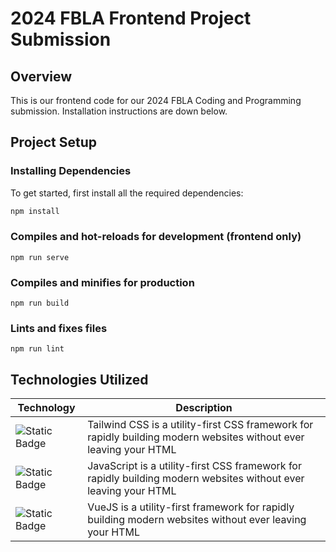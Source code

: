 # 2024 FBLA Frontend Project Submission

## Overview
This is our frontend code for our 2024 FBLA Coding and Programming submission. Installation instructions are down below.

## Project Setup

### Installing Dependencies
To get started, first install all the required dependencies:
```bash
npm install
```

### Compiles and hot-reloads for development (frontend only)
```
npm run serve
```

### Compiles and minifies for production
```
npm run build
```

### Lints and fixes files
```
npm run lint
```

## Technologies Utilized
| Technology | Description |
| - | - |
| ![Static Badge](https://img.shields.io/badge/TailwindCSS-61DBFB?style=for-the-badge&logo=tailwindcss&labelColor=black) | Tailwind CSS is a utility-first CSS framework for rapidly building modern websites without ever leaving your HTML                        |
| ![Static Badge](https://img.shields.io/badge/JavaScript-61DBFB?style=for-the-badge&logo=javascript&labelColor=black) | JavaScript is a utility-first CSS framework for rapidly building modern websites without ever leaving your HTML                        |
| ![Static Badge](https://img.shields.io/badge/VueJS-61DBFB?style=for-the-badge&logo=Vue.js&labelColor=black) | VueJS is a utility-first framework for rapidly building modern websites without ever leaving your HTML                        |
